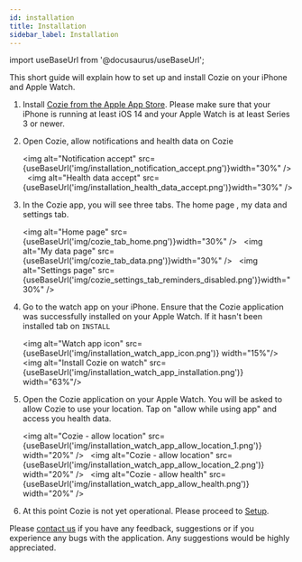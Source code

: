 ```yaml
---
id: installation
title: Installation
sidebar_label: Installation
---
```


import useBaseUrl from '@docusaurus/useBaseUrl';


This short guide will explain how to set up and install Cozie on your iPhone and Apple Watch.

1. Install [Cozie from the Apple App Store](https://apps.apple.com/sg/app/cozie/id1625029501). Please make sure that your iPhone is running at least iOS 14 and your Apple Watch is at least Series 3 or newer.

2. Open Cozie, allow notifications and health data on Cozie 

    <img alt="Notification accept" src={useBaseUrl('img/installation_notification_accept.png')}width="30%" /> &nbsp;
    <img alt="Health data accept" src={useBaseUrl('img/installation_health_data_accept.png')}width="30%" /> 
    <br/>  

3. In the Cozie app, you will see three tabs. The home page , my data and settings tab. 

    <img alt="Home page" src={useBaseUrl('img/cozie_tab_home.png')}width="30%" /> &nbsp;
    <img alt="My data page" src={useBaseUrl('img/cozie_tab_data.png')}width="30%" /> &nbsp;
    <img alt="Settings page" src={useBaseUrl('img/cozie_settings_tab_reminders_disabled.png')}width="30%" />
    <br/> 


4. Go to the watch app on your iPhone. Ensure that the Cozie application was successfully installed on your Apple Watch. If it hasn't been installed tab on `INSTALL`

   <img alt="Watch app icon" src={useBaseUrl('img/installation_watch_app_icon.png')} width="15%"/> &nbsp; 
   <img alt="Install Cozie on watch" src={useBaseUrl('img/installation_watch_app_installation.png')} width="63%"/>
   <br/> 


5. Open the Cozie application on your Apple Watch. You will be asked to allow Cozie to use your location. Tap on "allow while using app" and access you health data.

   <img alt="Cozie - allow location" src={useBaseUrl('img/installation_watch_app_allow_location_1.png')} width="20%" /> &nbsp;
   <img alt="Cozie - allow location" src={useBaseUrl('img/installation_watch_app_allow_location_2.png')} width="20%" /> &nbsp;
   <img alt="Cozie - allow health" src={useBaseUrl('img/installation_watch_app_allow_health.png')} width="20%" />
   <br/> 

6. At this point Cozie is not yet operational. Please proceed to [Setup](setup).  



Please [contact us](mailto:cozie.app@gmail.com) if you have any feedback, suggestions or if you experience any bugs with the application. Any suggestions would be highly appreciated.